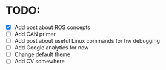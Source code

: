 # TODO: 

- [x] Add post about ROS concepts
- [ ] Add CAN primer 
- [ ] Add post about useful Linux commands for hw debugging 
- [ ] Add Google analytics for now 
- [ ] Change default theme 
- [ ] Add CV somewhere
